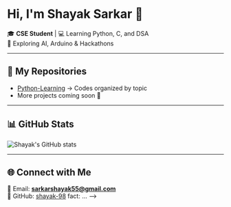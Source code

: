 # Hi, I'm Shayak Sarkar 👋

🎓 **CSE Student** | 💻 Learning Python, C, and DSA  
🚀 Exploring AI, Arduino & Hackathons  

---

## 📂 My Repositories
- [Python-Learning](https://github.com/shayak-98/Python-Learning) → Codes organized by topic
- More projects coming soon 🚀

---

## 📊 GitHub Stats
![Shayak's GitHub stats](https://github-readme-stats.vercel.app/api?username=shayak-98&show_icons=true&theme=tokyonight)

---

## 🌐 Connect with Me
📧 Email: **sarkarshayak55@gmail.com**  
🔗 GitHub: [shayak-98](https://github.com/shayak-98) fact: ...
-->
